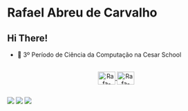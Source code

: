 # Rafael Abreu de Carvalho
## Hi There!
- 📙 3º Período de Ciência da Computação na Cesar School


<div align="center">
  <a href="https://github.com/RafaCarvalh0%22%3E
  <img height="150em" src="https://github-readme-stats.vercel.app/api?username=RafaCarvalh0&theme=dracula%22/%3E
  <img height="150em" src="https://github-readme-stats.vercel.app/api/top-langs/?username=RafaCarvalh0&theme=dracula%22/%3E

</div>

  ##

<div style="display: inline_block"><br> 
  <img align="center" alt="Rafa-Python" height="30" width="40" src="https://raw.githubusercontent.com/devicons/devicon/master/icons/python/python-original.svg%22%3E
  <img align="center" alt="Rafa-C" height="30" width="40" src="https://cdn.jsdelivr.net/gh/devicons/devicon/icons/c/c-original.svg" />
  <img align="center" alt="Rafa-Java" height="30" width="40" src="https://cdn.jsdelivr.net/gh/devicons/devicon/icons/java/java-original.svg" /> 
</div>

  ##

<div>
  <a href="https://www.instagram.com/_rafacarvalho__/" target="_blank"><img src="https://img.shields.io/badge/-Instagram-%23E4405F?style=for-the-badge&logo=instagram&logoColor=white" target="_blank"></a>
  <a href="mailto:rafacarvalho601@gmail.com"><img src="https://img.shields.io/badge/-Gmail-%23333?style=for-the-badge&logo=gmail&logoColor=white" target="_blank"></a>
  <a href="https://open.spotify.com/user/rafael.ac2013?si=f31901d3ffe44b68" target="_blank"><img src="https://img.shields.io/badge/Spotify-1ED760?&style=for-the-badge&logo=spotify&logoColor=white" target="_blank"></a>
<div>
